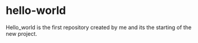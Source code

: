 # hello-world
Hello_world is the first repository created by me and its the starting of the new project.
